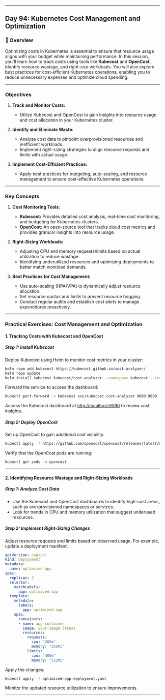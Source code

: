 ﻿---

## Day 94: Kubernetes Cost Management and Optimization

### 📘 Overview

Optimizing costs in Kubernetes is essential to ensure that resource usage aligns with your budget while maintaining performance. In this session, you'll learn how to track costs using tools like **Kubecost** and **OpenCost**, identify resource wastage, and right-size workloads. You will also explore best practices for cost-efficient Kubernetes operations, enabling you to reduce unnecessary expenses and optimize cloud spending.

---


### Objectives

1. **Track and Monitor Costs:**  
   - Utilize Kubecost and OpenCost to gain insights into resource usage and cost allocation in your Kubernetes cluster.

2. **Identify and Eliminate Waste:**  
   - Analyze cost data to pinpoint overprovisioned resources and inefficient workloads.
   - Implement right-sizing strategies to align resource requests and limits with actual usage.

3. **Implement Cost-Efficient Practices:**  
   - Apply best practices for budgeting, auto-scaling, and resource management to ensure cost-effective Kubernetes operations.

---

### Key Concepts

1. **Cost Monitoring Tools:**
   - **Kubecost:** Provides detailed cost analysis, real-time cost monitoring, and budgeting for Kubernetes clusters.
   - **OpenCost:** An open-source tool that tracks cloud cost metrics and provides granular insights into resource usage.

2. **Right-Sizing Workloads:**
   - Adjusting CPU and memory requests/limits based on actual utilization to reduce wastage.
   - Identifying underutilized resources and optimizing deployments to better match workload demands.

3. **Best Practices for Cost Management:**
   - Use auto-scaling (HPA/VPA) to dynamically adjust resource allocation.
   - Set resource quotas and limits to prevent resource hogging.
   - Conduct regular audits and establish cost alerts to manage expenditures proactively.

---


### Practical Exercises: Cost Management and Optimization

#### 1. Tracking Costs with Kubecost and OpenCost

##### Step 1: Install Kubecost
Deploy Kubecost using Helm to monitor cost metrics in your cluster:
```bash
helm repo add kubecost https://kubecost.github.io/cost-analyzer/
helm repo update
helm install kubecost kubecost/cost-analyzer --namespace kubecost --create-namespace
```
Forward the service to access the dashboard:
```bash
kubectl port-forward -n kubecost svc/kubecost-cost-analyzer 9090:9090
```
Access the Kubecost dashboard at [http://localhost:9090](http://localhost:9090) to review cost insights.

##### Step 2: Deploy OpenCost
Set up OpenCost to gain additional cost visibility:
```bash
kubectl apply -f https://github.com/opencost/opencost/releases/latest/download/opencost.yaml
```
Verify that the OpenCost pods are running:
```bash
kubectl get pods -n opencost
```

---

#### 2. Identifying Resource Wastage and Right-Sizing Workloads

##### Step 1: Analyze Cost Data
- Use the Kubecost and OpenCost dashboards to identify high-cost areas, such as overprovisioned namespaces or services.
- Look for trends in CPU and memory utilization that suggest underused resources.

##### Step 2: Implement Right-Sizing Changes
Adjust resource requests and limits based on observed usage. For example, update a deployment manifest:
```yaml
apiVersion: apps/v1
kind: Deployment
metadata:
  name: optimized-app
spec:
  replicas: 3
  selector:
    matchLabels:
      app: optimized-app
  template:
    metadata:
      labels:
        app: optimized-app
    spec:
      containers:
      - name: app-container
        image: your-image:latest
        resources:
          requests:
            cpu: "200m"
            memory: "256Mi"
          limits:
            cpu: "400m"
            memory: "512Mi"
```
Apply the changes:
```bash
kubectl apply -f optimized-app-deployment.yaml
```
Monitor the updated resource utilization to ensure improvements.

---